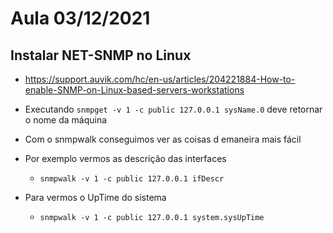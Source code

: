 # Aula 03/12/2021

## Instalar NET-SNMP no Linux

- https://support.auvik.com/hc/en-us/articles/204221884-How-to-enable-SNMP-on-Linux-based-servers-workstations

- Executando `snmpget -v 1 -c public 127.0.0.1 sysName.0` deve retornar o nome da máquina

- Com o snmpwalk conseguimos ver as coisas d emaneira mais fácil
- Por exemplo vermos as descrição das interfaces
  - `snmpwalk -v 1 -c public 127.0.0.1 ifDescr`

- Para vermos o UpTime do sistema
  - `snmpwalk -v 1 -c public 127.0.0.1 system.sysUpTime`
